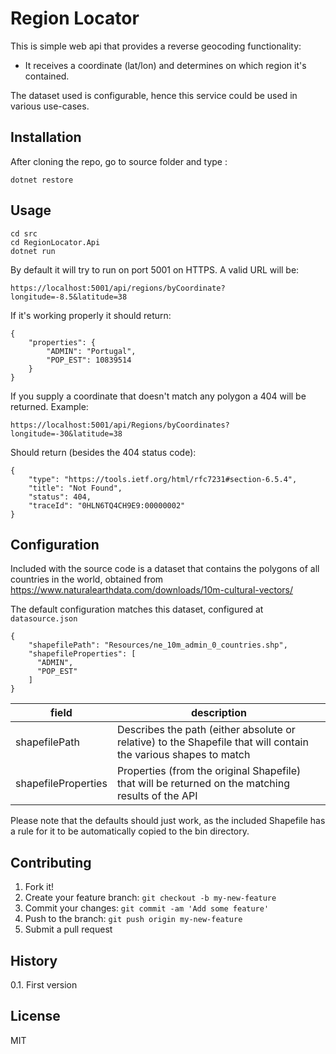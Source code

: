 # Region Locator

This is simple web api that provides a reverse geocoding functionality:
- It receives a coordinate (lat/lon) and determines on which region it's contained.

The dataset used is configurable, hence this service could be used in various use-cases.

## Installation

After cloning the repo, go to source folder and type :

    dotnet restore

## Usage

    cd src
    cd RegionLocator.Api
    dotnet run

By default it will try to run on port 5001 on HTTPS. A valid URL will be:

    https://localhost:5001/api/regions/byCoordinate?longitude=-8.5&latitude=38
    
If it's working properly it should return:

    {
        "properties": {
            "ADMIN": "Portugal",
            "POP_EST": 10839514
        }
    }

If you supply a coordinate that doesn't match any polygon a 404 will be returned. Example:

    https://localhost:5001/api/Regions/byCoordinates?longitude=-30&latitude=38

Should return (besides the 404 status code):

    {
        "type": "https://tools.ietf.org/html/rfc7231#section-6.5.4",
        "title": "Not Found",
        "status": 404,
        "traceId": "0HLN6TQ4CH9E9:00000002"
    }

## Configuration

Included with the source code is a dataset that contains the polygons of all countries in the world, obtained from https://www.naturalearthdata.com/downloads/10m-cultural-vectors/

The default configuration matches this dataset, configured at `datasource.json`

    {
        "shapefilePath": "Resources/ne_10m_admin_0_countries.shp",
        "shapefileProperties": [
          "ADMIN",
          "POP_EST"
        ]
    }

| field | description |
|-------|-------------|
| shapefilePath  |  Describes the path (either absolute or relative) to the Shapefile that will contain the various shapes to match  |
| shapefileProperties  |  Properties (from the original Shapefile) that will be returned on the matching results of the API  |

Please note that the defaults should just work, as the included Shapefile has a rule for it to be automatically copied to the bin directory.

## Contributing

1. Fork it!
2. Create your feature branch: `git checkout -b my-new-feature`
3. Commit your changes: `git commit -am 'Add some feature'`
4. Push to the branch: `git push origin my-new-feature`
5. Submit a pull request

## History

0.1. First version

## License

MIT
